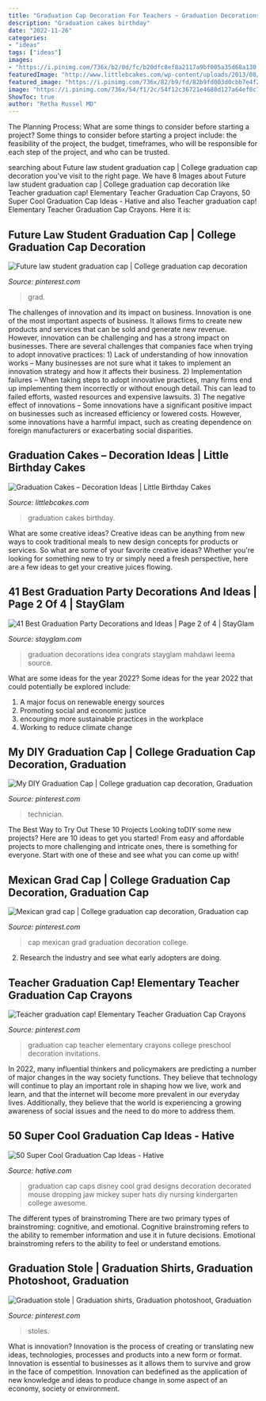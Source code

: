 ```yaml
---
title: "Graduation Cap Decoration For Teachers ~ Graduation Decorations Idea Congrats Stayglam Mahdawi Leema Source"
description: "Graduation cakes birthday"
date: "2022-11-26"
categories:
- "ideas"
tags: ["ideas"]
images:
- "https://i.pinimg.com/736x/b2/0d/fc/b20dfc8ef8a2117a9bf005a35d68a130.jpg"
featuredImage: "http://www.littlebcakes.com/wp-content/uploads/2013/08/Pictures-of-Graduation-Cakes.jpg"
featured_image: "https://i.pinimg.com/736x/82/b9/fd/82b9fd003d0cbb7e4f24d46452c3dc23.jpg"
image: "https://i.pinimg.com/736x/54/f1/2c/54f12c36721e4680d127a64ef0c72d0a.jpg"
ShowToc: true
author: "Retha Russel MD"
---
```



The Planning Process: What are some things to consider before starting a project?
Some things to consider before starting a project include: the feasibility of the project, the budget, timeframes, who will be responsible for each step of the project, and who can be trusted.

	

		
searching about Future law student graduation cap | College graduation cap decoration you've visit to the right page. We have 8 Images about Future law student graduation cap | College graduation cap decoration like Teacher graduation cap! Elementary Teacher Graduation Cap Crayons, 50 Super Cool Graduation Cap Ideas - Hative and also Teacher graduation cap! Elementary Teacher Graduation Cap Crayons. Here it is:
		
    
## Future Law Student Graduation Cap | College Graduation Cap Decoration

<img loading=lazy src="https://i.pinimg.com/736x/43/b7/17/43b71718f54c237f259f762fc91c53f2.jpg" onerror="this.onerror=null;this.src='https://tse2.mm.bing.net/th?id=OIP.9bCVPdC_JnqkTeOKUvX7-wHaLH&amp;pid=15.1';" alt="Future law student graduation cap | College graduation cap decoration">

_Source: pinterest.com_

>grad. 

	

The challenges of innovation and its impact on business.
Innovation is one of the most important aspects of business. It allows firms to create new products and services that can be sold and generate new revenue. However, innovation can be challenging and has a strong impact on businesses. There are several challenges that companies face when trying to adopt innovative practices: 1) Lack of understanding of how innovation works – Many businesses are not sure what it takes to implement an innovation strategy and how it affects their business. 2) Implementation failures – When taking steps to adopt innovative practices, many firms end up implementing them incorrectly or without enough detail. This can lead to failed efforts, wasted resources and expensive lawsuits. 3) The negative effect of innovations – Some innovations have a significant positive impact on businesses such as increased efficiency or lowered costs. However, some innovations have a harmful impact, such as creating dependence on foreign manufacturers or exacerbating social disparities.

    
## Graduation Cakes – Decoration Ideas | Little Birthday Cakes

<img loading=lazy src="http://www.littlebcakes.com/wp-content/uploads/2013/08/Pictures-of-Graduation-Cakes.jpg" onerror="this.onerror=null;this.src='https://tse4.mm.bing.net/th?id=OIP.zKpflZ6GMqu-vgpPPFGySwHaHf&amp;pid=15.1';" alt="Graduation Cakes – Decoration Ideas | Little Birthday Cakes">

_Source: littlebcakes.com_

>graduation cakes birthday. 

	

What are some creative ideas?
Creative ideas can be anything from new ways to cook traditional meals to new design concepts for products or services. So what are some of your favorite creative ideas? Whether you're looking for something new to try or simply need a fresh perspective, here are a few ideas to get your creative juices flowing.

    
## 41 Best Graduation Party Decorations And Ideas | Page 2 Of 4 | StayGlam

<img loading=lazy src="https://stayglam.com/wp-content/uploads/2018/04/Congrats-Party-Idea.jpg" onerror="this.onerror=null;this.src='https://tse3.mm.bing.net/th?id=OIP.e7gpcnlre2xECEMDf5AtgAAAAA&amp;pid=15.1';" alt="41 Best Graduation Party Decorations and Ideas | Page 2 of 4 | StayGlam">

_Source: stayglam.com_

>graduation decorations idea congrats stayglam mahdawi leema source. 

	

What are some ideas for the year 2022?
Some ideas for the year 2022 that could potentially be explored include: 
1. A major focus on renewable energy sources 
2. Promoting social and economic justice 
3. encourging more sustainable practices in the workplace 
4. Working to reduce climate change 

    
## My DIY Graduation Cap | College Graduation Cap Decoration, Graduation

<img loading=lazy src="https://i.pinimg.com/736x/82/b9/fd/82b9fd003d0cbb7e4f24d46452c3dc23.jpg" onerror="this.onerror=null;this.src='https://tse2.mm.bing.net/th?id=OIP.tMwdwovYi9Tn2d4mdelI1wHaG8&amp;pid=15.1';" alt="My DIY Graduation Cap | College graduation cap decoration, Graduation">

_Source: pinterest.com_

>technician. 

	

The Best Way to Try Out These 10 Projects
Looking toDIY some new projects? Here are 10 ideas to get you started! From easy and affordable projects to more challenging and intricate ones, there is something for everyone. Start with one of these and see what you can come up with!

    
## Mexican Grad Cap | College Graduation Cap Decoration, Graduation Cap

<img loading=lazy src="https://i.pinimg.com/736x/00/96/bd/0096bdfb6ddd9d85d58d7e9ceb7d2ed2.jpg" onerror="this.onerror=null;this.src='https://tse1.mm.bing.net/th?id=OIP.jukNzC46-4tAnTGI7eSGJwHaJ3&amp;pid=15.1';" alt="Mexican grad cap | College graduation cap decoration, Graduation cap">

_Source: pinterest.com_

>cap mexican grad graduation decoration college. 

	

2. Research the industry and see what early adopters are doing.

    
## Teacher Graduation Cap! Elementary Teacher Graduation Cap Crayons

<img loading=lazy src="https://i.pinimg.com/736x/b2/0d/fc/b20dfc8ef8a2117a9bf005a35d68a130.jpg" onerror="this.onerror=null;this.src='https://tse4.mm.bing.net/th?id=OIP.PoSZuBYgSk8_1unjZI8BrQHaJ3&amp;pid=15.1';" alt="Teacher graduation cap! Elementary Teacher Graduation Cap Crayons">

_Source: pinterest.com_

>graduation cap teacher elementary crayons college preschool decoration invitations. 

	

In 2022, many influential thinkers and policymakers are predicting a number of major changes in the way society functions. They believe that technology will continue to play an important role in shaping how we live, work and learn, and that the internet will become more prevalent in our everyday lives. Additionally, they believe that the world is experiencing a growing awareness of social issues and the need to do more to address them.

    
## 50 Super Cool Graduation Cap Ideas - Hative

<img loading=lazy src="https://hative.com/wp-content/uploads/2016/04/graduation-caps/7-super-cool-graduation-cap-ideas.jpg" onerror="this.onerror=null;this.src='https://tse2.mm.bing.net/th?id=OIP.QMllacZBALYR4-V9UTCltwHaHW&amp;pid=15.1';" alt="50 Super Cool Graduation Cap Ideas - Hative">

_Source: hative.com_

>graduation cap caps disney cool grad designs decoration decorated mouse dropping jaw mickey super hats diy nursing kindergarten college awesome. 

	

The different types of brainstroming
There are two primary types of brainstroming: cognitive, and emotional. Cognitive brainstroming refers to the ability to remember information and use it in future decisions. Emotional brainstroming refers to the ability to feel or understand emotions.

    
## Graduation Stole | Graduation Shirts, Graduation Photoshoot, Graduation

<img loading=lazy src="https://i.pinimg.com/736x/54/f1/2c/54f12c36721e4680d127a64ef0c72d0a.jpg" onerror="this.onerror=null;this.src='https://tse1.mm.bing.net/th?id=OIP.aq5uroudNAU0u3dIfXGp2wHaQi&amp;pid=15.1';" alt="Graduation stole | Graduation shirts, Graduation photoshoot, Graduation">

_Source: pinterest.com_

>stoles. 

	

What is innovation?
Innovation is the process of creating or translating new ideas, technologies, processes and products into a new form or format. Innovation is essential to businesses as it allows them to survive and grow in the face of competition. Innovation can bedefined as the application of new knowledge and ideas to produce change in some aspect of an economy, society or environment.

